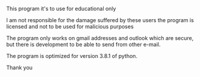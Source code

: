 This program it's to use for educational only

I am not responsible for the damage suffered by these users the program is licensed and not to be used for malicious purposes

The program only works on gmail addresses and outlook which are secure, but there is development to be able to send from other e-mail.

The program is optimized for version 3.8.1 of python.

Thank you
